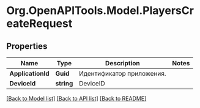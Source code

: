 # Org.OpenAPITools.Model.PlayersCreateRequest

## Properties

Name | Type | Description | Notes
------------ | ------------- | ------------- | -------------
**ApplicationId** | **Guid** | Идентификатор приложения. | 
**DeviceId** | **string** | DeviceID | 

[[Back to Model list]](../README.md#documentation-for-models) [[Back to API list]](../README.md#documentation-for-api-endpoints) [[Back to README]](../README.md)

